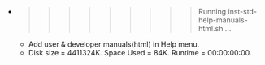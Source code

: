 * >>>>>>>>> Running inst-std-help-manuals-html.sh ...
  * Add user & developer manuals(html) in Help menu.
  * Disk size = 4411324K. Space Used = 84K. Runtime = 00:00:00:00.
